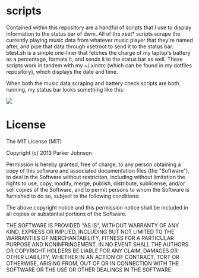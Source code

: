 scripts
=======

Contained within this repository are a handful of scripts that I use to display information to the status bar of dwm. All of the xset* scripts scrape the currently playing music data from whatever music player that they're named after, and pipe that data through xsetroot to send it to the status bar. btest.sh is a simple one-liner that fetches the charge of my laptop's battery as a percentage, formats it, and sends it to the status bar as well. These scripts work in tandem with my ~/.xinitrc (which can be found in my dotfiles repository), which displays the date and time.

When both the music data scraping and battery check scripts are both running, my status bar looks something like this:

<img src="https://i.imgur.com/i7VbL0a.png" />

License
=======

The MIT License (MIT)

Copyright (c) 2013 Parker Johnson

Permission is hereby granted, free of charge, to any person obtaining a copy of
this software and associated documentation files (the "Software"), to deal in
the Software without restriction, including without limitation the rights to
use, copy, modify, merge, publish, distribute, sublicense, and/or sell copies of
the Software, and to permit persons to whom the Software is furnished to do so,
subject to the following conditions:

The above copyright notice and this permission notice shall be included in all
copies or substantial portions of the Software.

THE SOFTWARE IS PROVIDED "AS IS", WITHOUT WARRANTY OF ANY KIND, EXPRESS OR
IMPLIED, INCLUDING BUT NOT LIMITED TO THE WARRANTIES OF MERCHANTABILITY, FITNESS
FOR A PARTICULAR PURPOSE AND NONINFRINGEMENT. IN NO EVENT SHALL THE AUTHORS OR
COPYRIGHT HOLDERS BE LIABLE FOR ANY CLAIM, DAMAGES OR OTHER LIABILITY, WHETHER
IN AN ACTION OF CONTRACT, TORT OR OTHERWISE, ARISING FROM, OUT OF OR IN
CONNECTION WITH THE SOFTWARE OR THE USE OR OTHER DEALINGS IN THE SOFTWARE.
